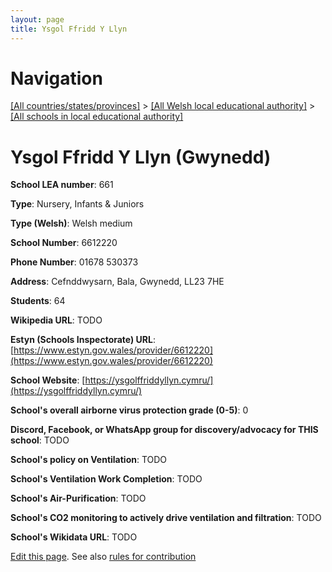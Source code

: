 ```yaml
---
layout: page
title: Ysgol Ffridd Y Llyn
---
```

# Navigation

[[All countries/states/provinces]](../../..) > [[All Welsh local educational authority]](../..) > [[All schools in local educational authority]](..)

# Ysgol Ffridd Y Llyn (Gwynedd)

**School LEA number**: 661

**Type**: Nursery, Infants & Juniors

**Type (Welsh)**: Welsh medium

**School Number**: 6612220

**Phone Number**: 01678 530373

**Address**: Cefnddwysarn, Bala, Gwynedd, LL23 7HE

**Students**: 64

**Wikipedia URL**: TODO

**Estyn (Schools Inspectorate) URL**: [https://www.estyn.gov.wales/provider/6612220](https://www.estyn.gov.wales/provider/6612220)

**School Website**: [https://ysgolffriddyllyn.cymru/](https://ysgolffriddyllyn.cymru/)

**School's overall airborne virus protection grade (0-5)**: 0

**Discord, Facebook, or WhatsApp group for discovery/advocacy for THIS school**: TODO

**School's policy on Ventilation**: TODO

**School's Ventilation Work Completion**: TODO

**School's Air-Purification**: TODO

**School's CO2 monitoring to actively drive ventilation and filtration**: TODO

**School's Wikidata URL**: TODO




[Edit this page](https://github.com/VentilationProject/Wales/edit/prif/./Gwynedd/Ysgol_Ffridd_Y_Llyn.md). See also [rules for contribution](../../../contribution-rules/)